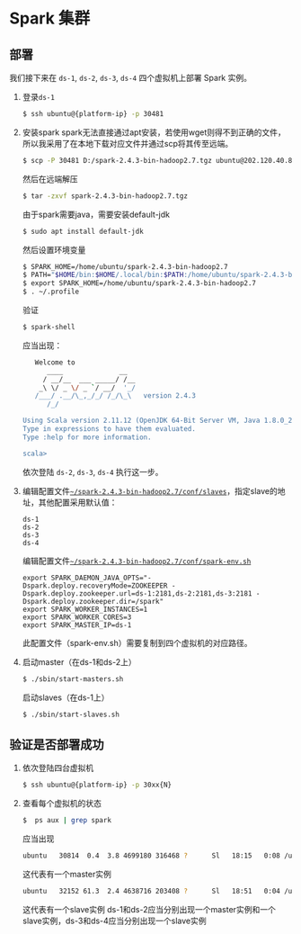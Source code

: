 # Spark 集群

## 部署

我们接下来在 `ds-1`, `ds-2`, `ds-3`, `ds-4` 四个虚拟机上部署 Spark 实例。

1. 登录`ds-1`
   ```bash
   $ ssh ubuntu@{platform-ip} -p 30481
   ```

2. 安装spark
  spark无法直接通过apt安装，若使用wget则得不到正确的文件，
  所以我采用了在本地下载对应文件并通过scp将其传至远端。
   ```bash
   $ scp -P 30481 D:/spark-2.4.3-bin-hadoop2.7.tgz ubuntu@202.120.40.8:~
   ```
   然后在远端解压
   ```bash
   $ tar -zxvf spark-2.4.3-bin-hadoop2.7.tgz
   ```
   由于spark需要java，需要安装default-jdk
   ```bash
   $ sudo apt install default-jdk
   ```
   然后设置环境变量
   ```bash
   $ SPARK_HOME=/home/ubuntu/spark-2.4.3-bin-hadoop2.7
   $ PATH="$HOME/bin:$HOME/.local/bin:$PATH:/home/ubuntu/spark-2.4.3-bin-hadoop2.7/bin"
   $ export SPARK_HOME=/home/ubuntu/spark-2.4.3-bin-hadoop2.7
   $ . ~/.profile
   ```
   验证
   ```bash
   $ spark-shell
   ```
   应当出现：
   ```bash
      Welcome to
         ____              __
        / __/__  ___ _____/ /__
       _\ \/ _ \/ _ `/ __/  '_/
      /___/ .__/\_,_/_/ /_/\_\   version 2.4.3
         /_/

   Using Scala version 2.11.12 (OpenJDK 64-Bit Server VM, Java 1.8.0_212)
   Type in expressions to have them evaluated.
   Type :help for more information.

   scala> 
   ```
   依次登陆 `ds-2`, `ds-3`, `ds-4` 执行这一步。
   
3. 编辑配置文件[`~/spark-2.4.3-bin-hadoop2.7/conf/slaves`](../config/spark/slaves)，指定slave的地址，其他配置采用默认值：
   ```
   ds-1
   ds-2
   ds-3
   ds-4
   ```
   
   编辑配置文件[`~/spark-2.4.3-bin-hadoop2.7/conf/spark-env.sh`](../config/spark/spark-env.sh)
   ```
   export SPARK_DAEMON_JAVA_OPTS="-Dspark.deploy.recoveryMode=ZOOKEEPER -Dspark.deploy.zookeeper.url=ds-1:2181,ds-2:2181,ds-3:2181 -Dspark.deploy.zookeeper.dir=/spark"
   export SPARK_WORKER_INSTANCES=1
   export SPARK_WORKER_CORES=3
   export SPARK_MASTER_IP=ds-1
   ```
   此配置文件（spark-env.sh）需要复制到四个虚拟机的对应路径。
4. 启动master（在ds-1和ds-2上）
   ```bash
   $ ./sbin/start-masters.sh
   ```
   启动slaves（在ds-1上）
   ```bash
   $ ./sbin/start-slaves.sh
   ```
## 验证是否部署成功

1. 依次登陆四台虚拟机
   ```bash
   $ ssh ubuntu@{platform-ip} -p 30xx{N}
   ```

2. 查看每个虚拟机的状态
   ```bash
   $  ps aux | grep spark
   ```
   应当出现
   ```bash
   ubuntu   30814  0.4  3.8 4699180 316468 ?      Sl   18:15   0:08 /usr/lib/jvm/java-8-openjdk-amd64/jre/bin/java -cp /home/ubuntu/spark-2.4.3-bin-hadoop2.7/conf/:/home/ubuntu/spark-2.4.3-bin-hadoop2.7/jars/* -Dspark.deploy.recoveryMode=ZOOKEEPER -Dspark.deploy.zookeeper.url=ds-1:2181,ds-2:2181,ds-3:2181 -Dspark.deploy.zookeeper.dir=/spark -Xmx1g org.apache.spark.deploy.master.Master --host ds-1 --port 7077 --webui-port 8080
   ```
   这代表有一个master实例
   ```bash
   ubuntu   32152 61.3  2.4 4638716 203408 ?      Sl   18:51   0:04 /usr/lib/jvm/java-8-openjdk-amd64/jre/bin/java -cp /home/ubuntu/spark-2.4.3-bin-hadoop2.7/conf/:/home/ubuntu/spark-2.4.3-bin-hadoop2.7/jars/* -Dspark.deploy.recoveryMode=ZOOKEEPER -Dspark.deploy.zookeeper.url=ds-1:2181,ds-2:2181,ds-3:2181 -Dspark.deploy.zookeeper.dir=/spark -Xmx1g org.apache.spark.deploy.worker.Worker --webui-port 8081 spark://ds-1:7077
   ```
   这代表有一个slave实例
   ds-1和ds-2应当分别出现一个master实例和一个slave实例，ds-3和ds-4应当分别出现一个slave实例
